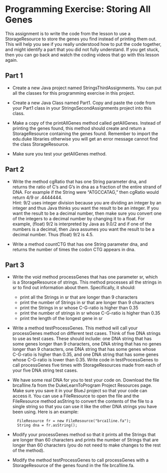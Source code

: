 # Programming Exercise: Storing All Genes
This assignment is to write the code from the lesson to use a StorageResource to store the genes you find instead of printing them out. This will help you see if you really understood how to put the code together, and might identify a part that you did not fully understand. If you get stuck, then you can go back and watch the coding videos that go with this lesson again.

## Part 1

- Create a new Java project named StringsThirdAssignments. You can put all the classes for this programming exercise in this project.

- Create a new Java Class named Part1. Copy and paste the code from your Part1 class in your StringsSecondAssignments project into this class.

- Make a copy of the printAllGenes method called getAllGenes. Instead of printing the genes found, this method should create and return a StorageResource containing the genes found. Remember to import the edu.duke libraries otherwise you will get an error message cannot find the class StorageResource.

- Make sure you test your getAllGenes method.

## Part 2 

- Write the method cgRatio that has one String parameter dna, and returns the ratio of C’s and G’s in dna as a fraction of the entire strand of DNA. For example if the String were “ATGCCATAG,” then cgRatio would return 4/9 or .4444444.  
Hint: 9/2 uses integer division because you are dividing an integer by an integer and thus Java thinks you want the result to be an integer. If you want the result to be a decimal number, then make sure you convert one of the integers to a decimal number by changing it to a float. For example, (float) 9/2 is interpreted by Java as 9.0/2 and if one of the numbers is a decimal, then Java assumes you want the result to be a decimal number. Thus (float) 9/2 is 4.5.

- Write a method countCTG that has one String parameter dna, and returns the number of times the codon CTG appears in dna. 

## Part 3 

- Write the void method processGenes that has one parameter sr, which is a StorageResource of strings. This method processes all the strings in sr to find out information about them. Specifically, it should: 

    - print all the Strings in sr that are longer than 9 characters
    - print the number of Strings in sr that are longer than 9 characters
    - print the Strings in sr whose C-G-ratio is higher than 0.35
    - print the number of strings in sr whose C-G-ratio is higher than 0.35
    - print the length of the longest gene in sr

- Write a method testProcessGenes. This method will call your processGenes method on different test cases. Think of five DNA strings to use as test cases. These should include: one DNA string that has some genes longer than 9 characters, one DNA string that has no genes longer than 9 characters, one DNA string that has some genes whose C-G-ratio is higher than 0.35, and one DNA string that has some genes whose C-G-ratio is lower than 0.35. Write code in testProcessGenes to call processGenes five times with StorageResources made from each of your five DNA string test cases.

- We have some real DNA for you to test your code on. Download the file brca1line.fa from the DukeLearnToProgram Project Resources page. Make sure you save it in your BlueJ project so that your code can access it. You can use a FileResource to open the file and the FileResource method asString to convert the contents of the file to a single string so that you can use it like the other DNA strings you have been using. Here is an example:

        FileResource fr = new FileResource("brca1line.fa");  
        String dna = fr.asString();

- Modify your processGenes method so that it prints all the Strings that are longer than 60 characters and prints the number of Strings that are longer than 60 characters (you do not need to make changes to the rest of the method).

- Modify the method testProcessGenes to call processGenes with a StorageResource of the genes found in the file brca1line.fa.